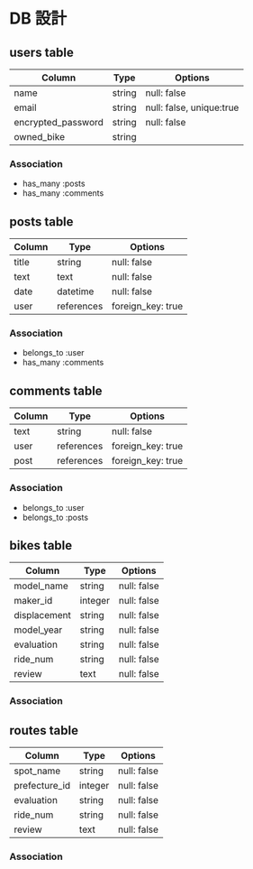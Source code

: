 # DB 設計

## users table

| Column               | Type        | Options                   |
|----------------------|-------------|---------------------------|
| name                 | string      | null: false               |
| email                | string      | null: false, unique:true  |
| encrypted_password   | string      | null: false               |
| owned_bike           | string      |                           |

### Association

- has_many :posts
- has_many :comments

## posts table

| Column             | Type       | Options           |
|--------------------|------------|-------------------|
| title              | string     | null: false       |
| text               | text       | null: false       |
| date               | datetime   | null: false       |
| user               | references | foreign_key: true |

### Association

- belongs_to :user
- has_many :comments

## comments table

| Column          | Type       | Options           |
|-----------------|------------|-------------------|
| text            | string     | null: false       |
| user            | references | foreign_key: true |
| post            | references | foreign_key: true |

### Association

- belongs_to :user
- belongs_to :posts

## bikes table

| Column          | Type       | Options           |
|-----------------|------------|-------------------|
| model_name      | string     | null: false       |
| maker_id        | integer    | null: false       |
| displacement    | string     | null: false       |
| model_year      | string     | null: false       |
| evaluation      | string     | null: false       |
| ride_num        | string     | null: false       |
| review          | text       | null: false       |

### Association

## routes table

| Column          | Type       | Options           |
|-----------------|------------|-------------------|
| spot_name       | string     | null: false       |
| prefecture_id   | integer    | null: false       |
| evaluation      | string     | null: false       |
| ride_num        | string     | null: false       |
| review          | text       | null: false       |

### Association